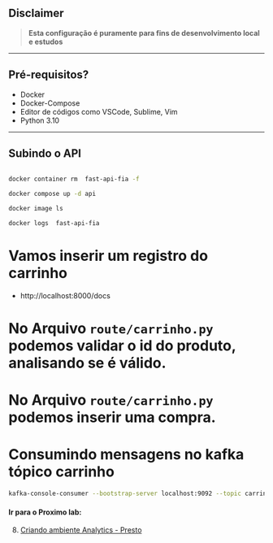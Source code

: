 ## Disclaimer
> **Esta configuração é puramente para fins de desenvolvimento local e estudos**
> 

---

## Pré-requisitos?
* Docker
* Docker-Compose
* Editor de códigos como VSCode, Sublime, Vim
* Python 3.10
---

## Subindo o API

```bash 

docker container rm  fast-api-fia -f

docker compose up -d api

docker image ls

docker logs  fast-api-fia 

```

# Vamos inserir um registro do carrinho

* http://localhost:8000/docs

# No Arquivo `route/carrinho.py` podemos validar o id do produto, analisando se é válido.
# No Arquivo `route/carrinho.py` podemos inserir uma compra.

# Consumindo mensagens no kafka tópico carrinho


```bash 
kafka-console-consumer --bootstrap-server localhost:9092 --topic carrinho  --property print.timestamp=true --property print.key=true --property print.value=true --property print.partition=true --from-beginning
```

#### Ir para o Proximo lab:

8. [Criando ambiente Analytics - Presto ](presto/README.md)